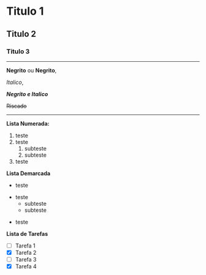 # Titulo 1
## Titulo 2
### Titulo 3
***
**Negrito** ou __Negrito__,

*Italico*,

__*Negrito e Italico*__

~~Riscado~~
***
**Lista Numerada:**

1. teste
2. teste
   1. subteste
   2. subteste
3. teste

**Lista Demarcada**

* teste
- teste
   * subteste
   - subteste
* teste

**Lista de Tarefas**

- [ ] Tarefa 1
- [x] Tarefa 2
- [ ] Tarefa 3
- [x] Tarefa 4
